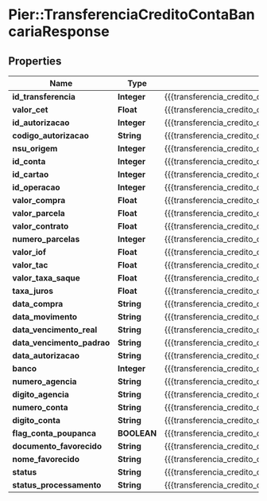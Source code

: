 # Pier::TransferenciaCreditoContaBancariaResponse

## Properties
Name | Type | Description | Notes
------------ | ------------- | ------------- | -------------
**id_transferencia** | **Integer** | {{{transferencia_credito_conta_bancaria_response_id_transferencia_value}}} | [optional] 
**valor_cet** | **Float** | {{{transferencia_credito_conta_bancaria_response_valor_c_e_t_value}}} | [optional] 
**id_autorizacao** | **Integer** | {{{transferencia_credito_conta_bancaria_response_id_autorizacao_value}}} | [optional] 
**codigo_autorizacao** | **String** | {{{transferencia_credito_conta_bancaria_response_codigo_autorizacao_value}}} | [optional] 
**nsu_origem** | **Integer** | {{{transferencia_credito_conta_bancaria_response_nsu_origem_value}}} | [optional] 
**id_conta** | **Integer** | {{{transferencia_credito_conta_bancaria_response_id_conta_value}}} | [optional] 
**id_cartao** | **Integer** | {{{transferencia_credito_conta_bancaria_response_id_cartao_value}}} | [optional] 
**id_operacao** | **Integer** | {{{transferencia_credito_conta_bancaria_response_id_operacao_value}}} | [optional] 
**valor_compra** | **Float** | {{{transferencia_credito_conta_bancaria_response_valor_compra_value}}} | [optional] 
**valor_parcela** | **Float** | {{{transferencia_credito_conta_bancaria_response_valor_parcela_value}}} | [optional] 
**valor_contrato** | **Float** | {{{transferencia_credito_conta_bancaria_response_valor_contrato_value}}} | [optional] 
**numero_parcelas** | **Integer** | {{{transferencia_credito_conta_bancaria_response_numero_parcelas_value}}} | [optional] 
**valor_iof** | **Float** | {{{transferencia_credito_conta_bancaria_response_valor_i_o_f_value}}} | [optional] 
**valor_tac** | **Float** | {{{transferencia_credito_conta_bancaria_response_valor_t_a_c_value}}} | [optional] 
**valor_taxa_saque** | **Float** | {{{transferencia_credito_conta_bancaria_response_valor_taxa_saque_value}}} | [optional] 
**taxa_juros** | **Float** | {{{transferencia_credito_conta_bancaria_response_taxa_juros_value}}} | [optional] 
**data_compra** | **String** | {{{transferencia_credito_conta_bancaria_response_data_compra_value}}} | [optional] 
**data_movimento** | **String** | {{{transferencia_credito_conta_bancaria_response_data_movimento_value}}} | [optional] 
**data_vencimento_real** | **String** | {{{transferencia_credito_conta_bancaria_response_data_vencimento_real_value}}} | [optional] 
**data_vencimento_padrao** | **String** | {{{transferencia_credito_conta_bancaria_response_data_vencimento_padrao_value}}} | [optional] 
**data_autorizacao** | **String** | {{{transferencia_credito_conta_bancaria_response_data_autorizacao_value}}} | [optional] 
**banco** | **Integer** | {{{transferencia_credito_conta_bancaria_response_banco_value}}} | [optional] 
**numero_agencia** | **String** | {{{transferencia_credito_conta_bancaria_response_numero_agencia_value}}} | [optional] 
**digito_agencia** | **String** | {{{transferencia_credito_conta_bancaria_response_digito_agencia_value}}} | [optional] 
**numero_conta** | **String** | {{{transferencia_credito_conta_bancaria_response_numero_conta_value}}} | [optional] 
**digito_conta** | **String** | {{{transferencia_credito_conta_bancaria_response_digito_conta_value}}} | [optional] 
**flag_conta_poupanca** | **BOOLEAN** | {{{transferencia_credito_conta_bancaria_response_flag_conta_poupanca_value}}} | [optional] 
**documento_favorecido** | **String** | {{{transferencia_credito_conta_bancaria_response_documento_favorecido_value}}} | [optional] 
**nome_favorecido** | **String** | {{{transferencia_credito_conta_bancaria_response_nome_favorecido_value}}} | [optional] 
**status** | **String** | {{{transferencia_credito_conta_bancaria_response_status_value}}} | [optional] 
**status_processamento** | **String** | {{{transferencia_credito_conta_bancaria_response_status_processamento_value}}} | [optional] 


